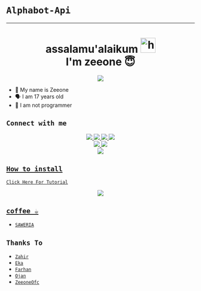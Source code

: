 # ```Alphabot-Api```

<p align='center'>
    </p>

-------
<h1 align="center">assalamu'alaikum <img src="https://user-images.githubusercontent.com/1303154/88677602-1635ba80-d120-11ea-84d8-d263ba5fc3c0.gif" width="40px" alt="hi"><br>I'm zeeone 😇 </h1>
<p align="center">
  <img src="https://d.top4top.io/p_2289j4ylz1.jpg" /></>
</p>

- 👼 My name is Zeeone 
- 🗣️ I am 17 years old 
- 🔭 I am not programmer

## ```Connect with me```
<p align="center">
  <a href="https://instagram.com/zeeoneofc"><img src="https://img.shields.io/badge/Instagram-E4405F?style=for-the-badge&logo=instagram&logoColor=white"/> 
  <a href="https://wa.me/message/JBGU4J2DVYEDK1"><img src="https://img.shields.io/badge/WhatsApp-25D366?style=for-the-badge&logo=whatsapp&logoColor=white" />
  <a href="https://www.facebook.com/profile.php?id=100015526687857"><img src="https://img.shields.io/badge/Facebook-%234267B2.svg?&style=for-the-badge&logo=facebook&logoColor=white" />
  <a href="https://t.me/zeeoneee"><img src="https://img.shields.io/badge/Telegram-%230088cc.svg?&style=for-the-badge&logo=telegram&logoColor=white" /> <br>
  <a href="https://github.com/zeeoneofc"><img src="https://img.shields.io/badge/-GitHub-black?style=flat-square&logo=github" /> 
  <a href="https://youtube.com/channel/UCdzWwbApjkyODby7_MoRYlA"><img src="https://img.shields.io/youtube/channel/subscribers/UCdzWwbApjkyODby7_MoRYlA?style=social" /> <br>
  <a href="https://komarev.com/ghpvc/?username=zeeoneofc&color=blue&style=flat-square&label=Profile+Dilihat"><img src="https://komarev.com/ghpvc/?username=zeeoneofc&color=blue&style=flat-square&label=Profile+Dilihat" />

</p>

## ```How to install```

[`Click Here For Tutorial`](https://youtu.be/BCY6V2PDDEA)<br>

<p align="center">
  <a href="https://youtu.be/BCY6V2PDDEA"><img src="https://telegra.ph/file/a5f2d77a88420560ed8c5.jpg" />
</p>



## ```coffee ☕```

- [`SAWERIA`](https://saweria.co/zeeoneofc)

## ```Thanks To```

- [`Zahir`]()
- [`Eka`]()
- [`Farhan`]()
- [`Ojan`]()
- [`ZeeoneOfc`]()
